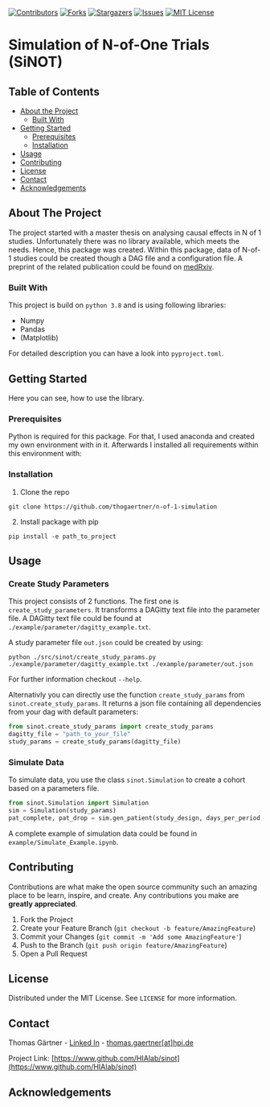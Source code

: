 
[![Contributors][contributors-shield]][contributors-url]
[![Forks][forks-shield]][forks-url]
[![Stargazers][stars-shield]][stars-url]
[![Issues][issues-shield]][issues-url]
[![MIT License][license-shield]][license-url]

# Simulation of N-of-One Trials (SiNOT)

<!-- TABLE OF CONTENTS -->
## Table of Contents

* [About the Project](#about-the-project)
  * [Built With](#built-with)
* [Getting Started](#getting-started)
  * [Prerequisites](#prerequisites)
  * [Installation](#installation)
* [Usage](#usage)
* [Contributing](#contributing)
* [License](#license)
* [Contact](#contact)
* [Acknowledgements](#acknowledgements)



<!-- ABOUT THE PROJECT -->
## About The Project
The project started with a master thesis on analysing causal effects in N of 1 studies. Unfortunately there was no library available, which meets the needs. Hence, this package was created. Within this package, data of N-of-1 studies could be created though a DAG file and a configuration file. A preprint of the related publication could be found on [medRxiv](https://www.medrxiv.org/content/10.1101/2022.07.21.22277832v1).

### Built With
This project is build on `python 3.8` and is using following libraries: 
* Numpy
* Pandas
* (Matplotlib)

For detailed description you can have a look into `pyproject.toml`.


<!-- GETTING STARTED -->
## Getting Started
Here you can see, how to use the library.

### Prerequisites

Python is required for this package. For that, I used anaconda and created my own environment with in it. 
Afterwards I installed all requirements within this environment with:


### Installation

1. Clone the repo
```shell
git clone https://github.com/thogaertner/n-of-1-simulation
```
2. Install package with pip
```shell
pip install -e path_to_project
```


<!-- USAGE EXAMPLES -->
## Usage

### Create Study Parameters
This project consists of 2 functions. The first one is `create_study_parameters`. It transforms a DAGitty text file into the parameter file.
A DAGitty text file could be found at `./example/parameter/dagitty_example.txt`. 

A study parameter file `out.json` could be created by using:
```shell
python ./src/sinot/create_study_params.py ./example/parameter/dagitty_example.txt ./example/parameter/out.json
```

For further information checkout `--help`.

Alternativly you can directly use the function `create_study_params` from `sinot.create_study_params`. It returns a json file containing all dependencies from your dag with default parameters:

```python
from sinot.create_study_params import create_study_params
dagitty_file = "path_to_your_file"
study_params = create_study_params(dagitty_file)
```

### Simulate Data

To simulate data, you use the class `sinot.Simulation` to create a cohort based on a parameters file.

```python
from sinot.Simulation import Simulation
sim = Simulation(study_params)
pat_complete, pat_drop = sim.gen_patient(study_design, days_per_period, drop_out=drop_out)
```

A complete example of simulation data could be found in `example/Simulate_Example.ipynb`.


<!-- CONTRIBUTING -->
## Contributing

Contributions are what make the open source community such an amazing place to be learn, inspire, and create. Any contributions you make are **greatly appreciated**.

1. Fork the Project
2. Create your Feature Branch (`git checkout -b feature/AmazingFeature`)
3. Commit your Changes (`git commit -m 'Add some AmazingFeature'`)
4. Push to the Branch (`git push origin feature/AmazingFeature`)
5. Open a Pull Request



<!-- LICENSE -->
## License

Distributed under the MIT License. See `LICENSE` for more information.



<!-- CONTACT -->
## Contact

Thomas Gärtner - [Linked In][linkedin-url] - [thomas.gaertner[at]hpi.de](mailto:thomas.gaertner@hpi.de)

Project Link: [https://www.github.com/HIAlab/sinot](https://www.github.com/HIAlab/sinot)



<!-- ACKNOWLEDGEMENTS -->
## Acknowledgements

<!-- MARKDOWN LINKS & IMAGES -->
<!-- https://www.markdownguide.org/basic-syntax/#reference-style-links -->
[contributors-shield]: https://img.shields.io/github/contributors/thogaertner/sinot.svg?style=flat-square
[contributors-url]: https://github.com/thogaertner/sinot/graphs/contributors
[forks-shield]: https://img.shields.io/github/forks/thogaertner/sinot.svg?style=flat-square
[forks-url]: https://github.com/thogaertner/sinot/network/members
[stars-shield]: https://img.shields.io/github/stars/thogaertner/sinot.svg?style=flat-square
[stars-url]: vhttps://github.com/thogaertner/sinot/stargazers
[issues-shield]: https://img.shields.io/github/issues/thogaertner/sinot.svg?style=flat-square
[issues-url]: https://github.com/thogaertner/sinot/issues
[license-shield]: https://img.shields.io/github/license/thogaertner/sinot.svg?style=flat-square
[license-url]: https://github.com/thogaertner/sinot/blob/master/LICENSE
[linkedin-shield]: https://img.shields.io/badge/-LinkedIn-black.svg?style=flat-square&logo=linkedin&colorB=555
[linkedin-url]: https://www.linkedin.com/in/thomas-g%C3%A4rtner-490658143/
